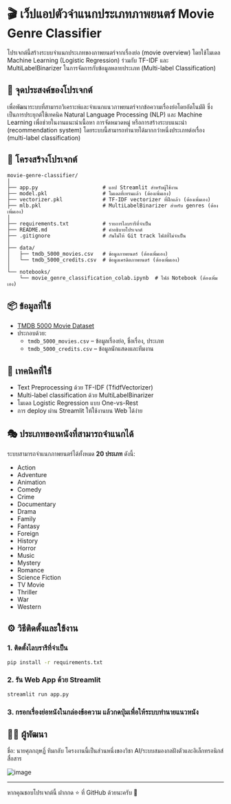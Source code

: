 # 🎬 เว็ปแอปตัวจำแนกประเภทภาพยนตร์ Movie Genre Classifier 

โปรเจกต์นี้สร้างระบบจำแนกประเภทของภาพยนตร์จากเรื่องย่อ (movie overview) โดยใช้โมเดล Machine Learning (Logistic Regression) ร่วมกับ TF-IDF และ MultiLabelBinarizer ในการจัดการกับข้อมูลหลายประเภท (Multi-label Classification)

## 🎯 จุดประสงค์ของโปรเจกต์

เพื่อพัฒนาระบบที่สามารถวิเคราะห์และจำแนกแนวภาพยนตร์จากข้อความเรื่องย่อโดยอัตโนมัติ ซึ่งเป็นการประยุกต์ใช้เทคนิค Natural Language Processing (NLP) และ Machine Learning เพื่อช่วยในงานแนะนำเนื้อหา การจัดหมวดหมู่ หรือการสร้างระบบแนะนำ (recommendation system) โดยระบบนี้สามารถทำนายได้มากกว่าหนึ่งประเภทต่อเรื่อง (multi-label classification)

## 📁 โครงสร้างโปรเจกต์

```
movie-genre-classifier/
│
├── app.py                     # แอป Streamlit สำหรับผู้ใช้งาน
├── model.pkl                  # โมเดลที่เทรนแล้ว (ต้องเพิ่มเอง)
├── vectorizer.pkl             # TF-IDF vectorizer ที่ฝึกแล้ว (ต้องเพิ่มเอง)
├── mlb.pkl                    # MultiLabelBinarizer สำหรับ genres (ต้องเพิ่มเอง)
│
├── requirements.txt           # รายการไลบรารีที่จำเป็น
├── README.md                  # คำอธิบายโปรเจกต์
├── .gitignore                 # กันไม่ให้ Git track ไฟล์ที่ไม่จำเป็น
│
├── data/
│   ├── tmdb_5000_movies.csv   # ข้อมูลภาพยนตร์ (ต้องเพิ่มเอง)
│   └── tmdb_5000_credits.csv  # ข้อมูลเครดิตภาพยนตร์ (ต้องเพิ่มเอง)
│
└── notebooks/
    └── movie_genre_classification_colab.ipynb  # ไฟล์ Notebook (ต้องเพิ่มเอง)
```

## 📦 ข้อมูลที่ใช้
- [TMDB 5000 Movie Dataset](https://www.kaggle.com/datasets/tmdb/tmdb-movie-metadata)
- ประกอบด้วย:
  - `tmdb_5000_movies.csv` – ข้อมูลเรื่องย่อ, ชื่อเรื่อง, ประเภท
  - `tmdb_5000_credits.csv` – ข้อมูลนักแสดงและทีมงาน

## 🧠 เทคนิคที่ใช้
- Text Preprocessing ด้วย TF-IDF (TfidfVectorizer)
- Multi-label classification ด้วย MultiLabelBinarizer
- โมเดล Logistic Regression แบบ One-vs-Rest
- การ deploy ผ่าน Streamlit ให้ใช้งานบน Web ได้ง่าย

## 🎭 ประเภทของหนังที่สามารถจำแนกได้
ระบบสามารถจำแนกภาพยนตร์ได้ทั้งหมด **20 ประเภท** ดังนี้:

- Action  
- Adventure  
- Animation  
- Comedy  
- Crime  
- Documentary  
- Drama  
- Family  
- Fantasy  
- Foreign  
- History  
- Horror  
- Music  
- Mystery  
- Romance  
- Science Fiction  
- TV Movie  
- Thriller  
- War  
- Western

## ⚙️ วิธีติดตั้งและใช้งาน

### 1. ติดตั้งไลบรารีที่จำเป็น
```bash
pip install -r requirements.txt
```

### 2. รัน Web App ด้วย Streamlit
```bash
streamlit run app.py
```

### 3. กรอกเรื่องย่อหนังในกล่องข้อความ แล้วกดปุ่มเพื่อให้ระบบทำนายแนวหนัง

## 👨‍💻 ผู้พัฒนา
ชื่อ: นายศุภกฤษฏิ์ ทิมกลับ
โครงงานนี้เป็นส่วนหนึ่งของวิชา AI/ระบบสมองกลฝังตัวและอิเล็กทรอนิกส์สื่อสาร

![image](https://github.com/user-attachments/assets/39ebe4fe-8049-4d6c-b754-2b178b1ee83d)

---
หากคุณชอบโปรเจกต์นี้ ฝากกด ⭐ ที่ GitHub ด้วยนะครับ 🙌

